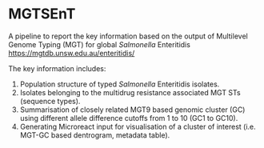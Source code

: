 # MGTSEnT
A pipeline to report the key information based on the output of Multilevel Genome Typing (MGT)  for global _Salmonella_ Enteritidis https://mgtdb.unsw.edu.au/enteritidis/

The key information includes:
1. Population structure of typed _Salmonella_ Enteritidis isolates.
2. Isolates belonging to the multidrug resistance associated MGT STs (sequence types). 
3. Summarisation of closely related MGT9 based genomic cluster (GC) using different allele difference cutoffs from 1 to 10 (GC1 to GC10).
4. Generating Microreact input for visualisation of a cluster of interest (i.e. MGT-GC based dentrogram, metadata table). 
